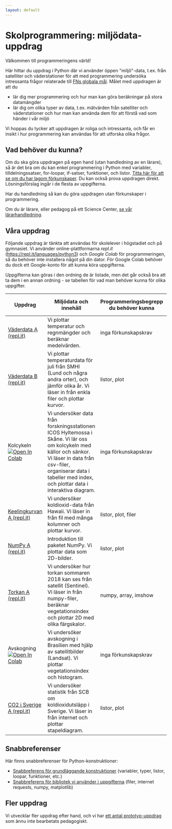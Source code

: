 ```yaml
---
layout: default
---
```

# Skolprogrammering: miljödata-uppdrag

Välkommen till programmeringens värld!

Här hittar du uppdrag i Python där vi använder öppen "miljö"-data, t.ex. från satelliter och väderstationer för att med programmering undersöka intressanta frågor relaterade till [FNs globala mål](https://www.globalgoals.org). Målet med uppdragen är att du
* lär dig mer programmering och hur man kan göra beräkningar på stora datamängder
* lär dig om olika typer av data, t.ex. mätvärden från satelliter och väderstationer och hur man kan använda dem för att förstå vad som händer i vår miljö

Vi hoppas du tycker att uppdragen är roliga och intressanta, och får en insikt i hur programmering kan användas för att utforska olika frågor.

## Vad behöver du kunna?

Om du ska göra uppdragen på egen hand (utan handledning av en lärare), så är det bra om du kan enkel programmering i Python med variabler, tilldelningssatser, for-loopar, if-satser, funktioner, och listor. [Titta här för att se om du har lagom förkunskaper](prerequisites.md). Du kan också prova uppdragen direkt. Lösningsförslag ingår i de flesta av uppgifterna.

Har du handledning så kan du göra uppdragen utan förkunskaper i programmering.

Om du är lärare, eller pedagog på ett Science Center, [se vår lärarhandledning](handledning.md).

## Våra uppdrag

Följande uppdrag är tänkta att användas för skolelever i högstadiet och på gymnasiet. Vi använder online-plattformarna *repl.it* (https://repl.it/languages/python3) och *Google Colab* för programmeringen, så du behöver inte installera något på din dator. För Google Colab behöver du dock ett Google-konto för att kunna köra uppgifterna.

Uppgifterna kan göras i den ordning de är listade, men det går också bra att ta dem i en annan ordning - se tabellen för vad man behöver kunna för olika uppgifter.

|Uppdrag|Miljödata och innehåll|Programmeringsbegrepp du behöver kunna|Programmeringsbegrepp du lär dig om|Bibliotek som används|
|-------|---------|----------------|-------------|---------------|
|[Väderdata A (repl.it)](weatherdata/Weatherdata_A_replit.md)|Vi plottar temperatur och regnmängder och beräknar medelvärden. |inga förkunskapskrav|listor, plot, loop|matplotlib|
|[Väderdata B (repl.it)](weatherdata/Weatherdata_B_replit.md)|Vi plottar temperaturdata för juli från SMHI (Lund och några andra orter), och jämför olika år. Vi läser in från enkla filer och plottar kurvor.|listor, plot|range, filer, loop, append|matplotlib|
|Kolcykeln[![Open In Colab](https://colab.research.google.com/assets/colab-badge.svg)](https://colab.research.google.com/github/lunduniversity/schoolprog-satellite/blob/master/exercises/kolcykeln/kolcykeln.ipynb)|Vi undersöker data från forskningsstationen ICOS Hyltemossa i Skåne. Vi lär oss om kolcykeln med källor och sänkor. Vi läser in data från csv-filer, organiserar data i tabeller med index, och plottar data i interaktiva diagram.|inga förkunskapskrav|tabeller, index|pandas, numpy, bokeh|
|[Keelingkurvan A (repl.it)](co2/Keeling_A_replit.md)|Vi undersöker koldioxid-data från Hawaii. Vi läser in från fil med många kolumner och plottar kurvor.|listor, plot, filer|split, float|matplotlib|
|[NumPy A (repl.it)](numpy_intro/numpy_A_replit.md)|Introduktion till paketet NumPy. Vi plottar data som 2D-bilder. |listor, plot| numpy, array, imshow|matplotlib, numpy|
|[Torkan A (repl.it)](drought/README.md)|Vi undersöker hur torkan sommaren 2018 kan ses från satellit (Sentinel). Vi läser in från numpy-filer, beräknar vegetationsindex och plottar 2D med olika färgskalor.|numpy, array, imshow|NpzFile, colormap|matplotlib, numpy|
|Avskogning[![Open In Colab](https://colab.research.google.com/assets/colab-badge.svg)](https://colab.research.google.com/github/lunduniversity/schoolprog-satellite/blob/master/exercises/avskogning/avskogning.ipynb)|Vi undersöker avskogning i Brasilien med hjälp av satellitbilder (Landsat). Vi plottar vegetationsindex och histogram.|inga förkunskapskrav|plottning, histogram|pandas, numpy, bokeh|
|[CO2 i Sverige A (repl.it)](co2_emission_sweden/co2_A_replit.md)|Vi undersöker statistik från SCB om koldioxidutsläpp i Sverige. Vi läser in från internet och plottar stapeldiagram. |listor, plot| nyckel-värdetabeller, slice, bar| matplotlib, requests|

<!--|Keelingkurvan B (repl.it)(TBA)|...|listor, plot|nyckel-värdetabeller|matplotlib|-->

## Snabbreferenser
Här finns snabbreferenser för Python-konstruktioner:
* [Snabbreferens för grundläggande konstruktioner](https://lunduniversity.github.io/schoolprog/cheatsheet/python/) (variabler, typer, listor, loopar, funktioner, etc.)
* [Snabbreferens för bibliotek vi använder i uppgifterna](snabbreferens.md) (filer, internet requests, numpy, matplotlib)


## Fler uppdrag

Vi utvecklar fler uppdrag efter hand, och vi har [ett antal prototyp-uppdrag](PROTOTYP.md) som ännu inte bearbetats pedagogiskt.
